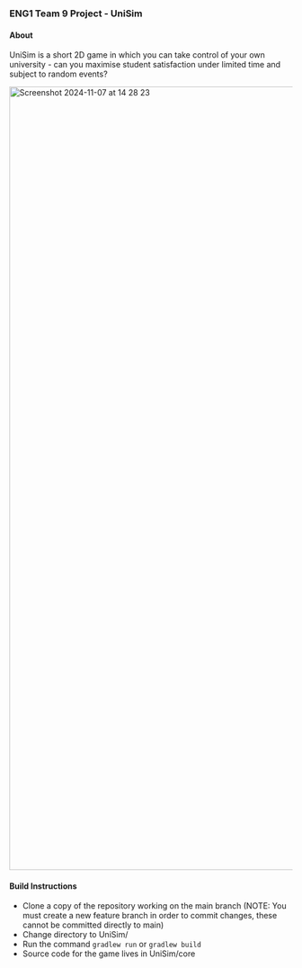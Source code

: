 ### ENG1 Team 9 Project - UniSim
#### About
UniSim is a short 2D game in which you can take control of your own university - can you maximise student satisfaction under limited time and subject to random events?

<img width="1392" alt="Screenshot 2024-11-07 at 14 28 23" src="https://github.com/user-attachments/assets/ad5f7a08-3a0f-4e84-8d70-39d17136eb1c">



#### Build Instructions
- Clone a copy of the repository working on the main branch (NOTE: You must create a new feature branch in order to commit changes, these cannot be committed directly to main)
- Change directory to UniSim/
- Run the command ```gradlew run``` or ```gradlew build```
- Source code for the game lives in UniSim/core

